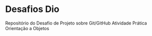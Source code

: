 # Desafios Dio
Repositório do Desafio de Projeto sobre Git/GitHub
Atividade Prática Orientação a Objetos

